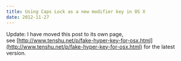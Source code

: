 ```yaml
---
title: Using Caps Lock as a new modifier key in OS X
date: 2012-11-27
---
```


Update: I have moved this post to its own page, see [http://www.tenshu.net/p/fake-hyper-key-for-osx.html](http://www.tenshu.net/p/fake-hyper-key-for-osx.html) for the latest version.
